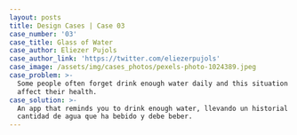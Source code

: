 ```yaml
---
layout: posts
title: Design Cases | Case 03
case_number: '03'
case_title: Glass of Water
case_author: Eliezer Pujols
case_author_link: 'https://twitter.com/eliezerpujols'
case_image: /assets/img/cases_photos/pexels-photo-1024389.jpeg
case_problem: >-
  Some people often forget drink enough water daily and this situation could
  affect their health.
case_solution: >-
  An app that reminds you to drink enough water, llevando un historial de la
  cantidad de agua que ha bebido y debe beber.
---
```


